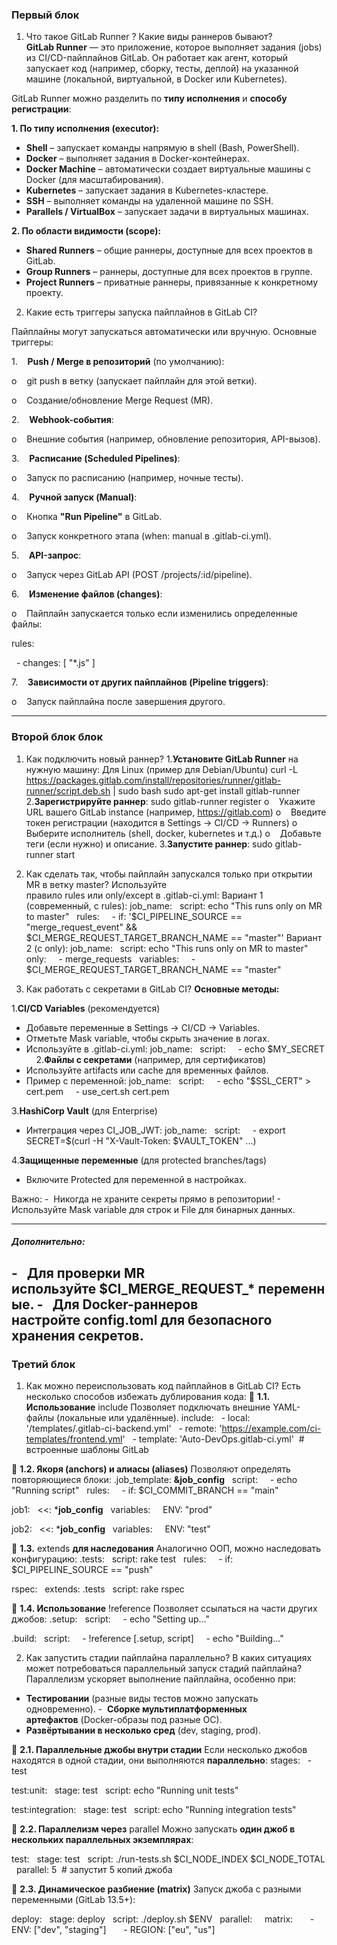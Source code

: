 ### Первый блок
1. Что такое GitLab Runner ? Какие виды раннеров бывают?  
**GitLab Runner** — это приложение, которое выполняет задания (jobs) из CI/CD-пайплайнов GitLab. Он работает как агент, который запускает код (например, сборку, тесты, деплой) на указанной машине (локальной, виртуальной, в Docker или Kubernetes).

GitLab Runner можно разделить по **типу исполнения** и **способу регистрации**:

**1. По типу исполнения (executor):**

- **Shell** – запускает команды напрямую в shell (Bash, PowerShell).
-  **Docker** – выполняет задания в Docker-контейнерах.
-  **Docker Machine** – автоматически создает виртуальные машины с Docker (для масштабирования).
-  **Kubernetes** – запускает задания в Kubernetes-кластере.
- **SSH** – выполняет команды на удаленной машине по SSH.
- **Parallels / VirtualBox** – запускает задачи в виртуальных машинах.

**2. По области видимости (scope):**

- **Shared Runners** – общие раннеры, доступные для всех проектов в GitLab.
- **Group Runners** – раннеры, доступные для всех проектов в группе.
- **Project Runners** – приватные раннеры, привязанные к конкретному проекту.

2. Какие есть триггеры запуска пайплайнов в GitLab CI?

Пайплайны могут запускаться автоматически или вручную. Основные триггеры:

1.    **Push / Merge в репозиторий** (по умолчанию):

o    git push в ветку (запускает пайплайн для этой ветки).

o    Создание/обновление Merge Request (MR).

2.    **Webhook-события**:

o    Внешние события (например, обновление репозитория, API-вызов).

3.    **Расписание (Scheduled Pipelines)**:

o    Запуск по расписанию (например, ночные тесты).

4.    **Ручной запуск (Manual)**:

o    Кнопка **"Run Pipeline"** в GitLab.

o    Запуск конкретного этапа (when: manual в .gitlab-ci.yml).

5.    **API-запрос**:

o    Запуск через GitLab API (POST /projects/:id/pipeline).

6.    **Изменение файлов (**changes**)**:

o    Пайплайн запускается только если изменились определенные файлы:

rules:

  - changes: [ "*.js" ]

7.    **Зависимости от других пайплайнов (Pipeline triggers)**:

o    Запуск пайплайна после завершения другого.

---
### Второй блок блок
1. Как подключить новый раннер?
1.**Установите GitLab Runner** на нужную машину:
Для Linux (пример для Debian/Ubuntu)
curl -L https://packages.gitlab.com/install/repositories/runner/gitlab-runner/script.deb.sh | sudo bash
sudo apt-get install gitlab-runner
2.**Зарегистрируйте раннер**:
sudo gitlab-runner register
o    Укажите URL вашего GitLab instance (например, https://gitlab.com)
o    Введите токен регистрации (находится в Settings → CI/CD → Runners)
o    Выберите исполнитель (shell, docker, kubernetes и т.д.)
o    Добавьте теги (если нужно) и описание.
3.**Запустите раннер**:
sudo gitlab-runner start

2. Как сделать так, чтобы пайплайн запускался только при открытии MR в ветку master?
Используйте правило rules или only/except в .gitlab-ci.yml:
Вариант 1 (современный, с rules):
job_name:
  script: echo "This runs only on MR to master"
  rules:
    - if: '$CI_PIPELINE_SOURCE == "merge_request_event" && $CI_MERGE_REQUEST_TARGET_BRANCH_NAME == "master"'
Вариант 2 (с only):
job_name:
  script: echo "This runs only on MR to master"
  only:
    - merge_requests
  variables:
    - $CI_MERGE_REQUEST_TARGET_BRANCH_NAME == "master"

3. Как работать с секретами в GitLab CI?
**Основные методы:**

1.**CI/CD Variables** (рекомендуется)
- Добавьте переменные в Settings → CI/CD → Variables.
- Отметьте Mask variable, чтобы скрыть значение в логах.
- Используйте в .gitlab-ci.yml:
job_name:
  script:
    - echo $MY_SECRET
    
2.**Файлы с секретами** (например, для сертификатов)
- Используйте artifacts или cache для временных файлов.
- Пример с переменной:
job_name:
  script:
    - echo "$SSL_CERT" > cert.pem
    - use_cert.sh cert.pem

3.**HashiCorp Vault** (для Enterprise)
- Интеграция через CI_JOB_JWT:
job_name:
  script:
    - export SECRET=$(curl -H "X-Vault-Token: $VAULT_TOKEN" ...)

4.**Защищенные переменные** (для protected branches/tags)
- Включите Protected для переменной в настройках.

Важно:
-  Никогда не храните секреты прямо в репозитории!
-  Используйте Mask variable для строк и File для бинарных данных.

---
##### Дополнительно:
-   Для проверки MR используйте $CI_MERGE_REQUEST_* переменные.
-   Для Docker-раннеров настройте config.toml для безопасного хранения секретов.
---
### Третий блок
1. Как можно переиспользовать код пайплайнов в GitLab CI? 
Есть несколько способов избежать дублирования кода:
**🔹** **1.1. Использование** include
Позволяет подключать внешние YAML-файлы (локальные или удалённые).
include:
  - local: '/templates/.gitlab-ci-backend.yml'
  - remote: 'https://example.com/ci-templates/frontend.yml'
  - template: 'Auto-DevOps.gitlab-ci.yml'  # встроенные шаблоны GitLab

**🔹** **1.2. Якоря (**anchors**) и алиасы (**aliases**)**
Позволяют определять повторяющиеся блоки:
.job_template: **&job_config**
  script:
    - echo "Running script"
  rules:
    - if: $CI_COMMIT_BRANCH == "main"

job1:
  <<: ***job_config**
  variables:
    ENV: "prod"

job2:
  <<: ***job_config**
  variables:
    ENV: "test"

**🔹** **1.3.** extends **для наследования**
Аналогично ООП, можно наследовать конфигурацию:
.tests:
  script: rake test
  rules:
    - if: $CI_PIPELINE_SOURCE == "push"

rspec:
  extends: .tests
  script: rake rspec

**🔹** **1.4. Использование** !reference
Позволяет ссылаться на части других джобов:
.setup:
  script:
    - echo "Setting up..."

.build:
  script:
    - !reference [.setup, script]
    - echo "Building..."

2. Как запустить стадии пайплайна параллельно? В каких ситуациях может потребоваться параллельный запуск стадий пайплайна?
Параллелизм ускоряет выполнение пайплайна, особенно при:
- **Тестировании** (разные виды тестов можно запускать одновременно).
-  **Сборке мультиплатформенных артефактов** (Docker-образы под разные ОС).
- **Развёртывании в несколько сред** (dev, staging, prod).

**🔹** **2.1. Параллельные джобы внутри стадии**
Если несколько джобов находятся в одной стадии, они выполняются **параллельно**:
stages:
  - test

test:unit:
  stage: test
  script: echo "Running unit tests"

test:integration:
  stage: test
  script: echo "Running integration tests"

**🔹** **2.2. Параллелизм через** parallel
Можно запускать **один джоб в нескольких параллельных экземплярах**:

test:
  stage: test
  script: ./run-tests.sh $CI_NODE_INDEX $CI_NODE_TOTAL
  parallel: 5  # запустит 5 копий джоба

**🔹** **2.3. Динамическое разбиение (**matrix**)**
Запуск джоба с разными переменными (GitLab 13.5+):

deploy:
  stage: deploy
  script: ./deploy.sh $ENV
  parallel:
    matrix:
      - ENV: ["dev", "staging"]
      - REGION: ["eu", "us"]